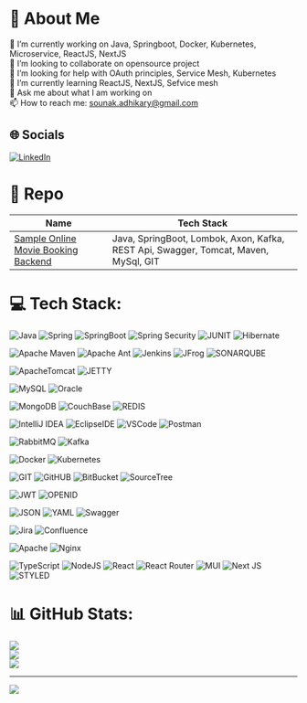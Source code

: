 # 💫 About Me

🔭 I’m currently working on Java, Springboot, Docker, Kubernetes, Microservice, ReactJS, NextJS<br>👯 I’m looking to collaborate on opensource project<br>🤝 I’m looking for help with OAuth principles, Service Mesh, Kubernetes <br>🌱 I’m currently learning ReactJS, NextJS, Sefvice mesh<br>💬 Ask me about what I am working on<br>📫 How to reach me: sounak.adhikary@gmail.com

## 🌐 Socials

[![LinkedIn](https://img.shields.io/badge/LinkedIn-%230077B5.svg?logo=linkedin&logoColor=white)](https://linkedin.com/in/sounak-adhikary)

# 📁 Repo
| Name                                     | Tech Stack                             |
|------------------------------------------|----------------------------------------|
[Sample Online Movie Booking Backend](https://github.com/online-movie-ticket-booking-backend)| Java, SpringBoot, Lombok, Axon, Kafka, REST Api, Swagger, Tomcat, Maven, MySql, GIT|


# 💻 Tech Stack:
![Java](https://img.shields.io/badge/Java-ED8B00?style=for-the-badge&logo=openjdk&logoColor=white) ![Spring](https://img.shields.io/badge/spring-%236DB33F.svg?style=for-the-badge&logo=spring&logoColor=white) ![SpringBoot](https://img.shields.io/badge/Spring%20Boot-6DB33F.svg?style=for-the-badge&logo=Spring-Boot&logoColor=white) ![Spring Security](https://img.shields.io/badge/Spring_Security-6DB33F?style=for-the-badge&logo=Spring-Security&logoColor=white) ![JUNIT](https://img.shields.io/badge/JUnit5-25A162.svg?style=for-the-badge&logo=JUnit5&logoColor=white) ![Hibernate](https://img.shields.io/badge/Hibernate-59666C?style=for-the-badge&logo=Hibernate&logoColor=white)

![Apache Maven](https://img.shields.io/badge/Apache%20Maven-C71A36?style=for-the-badge&logo=Apache%20Maven&logoColor=white) ![Apache Ant](https://img.shields.io/badge/Apache%20Ant-A81C7D.svg?style=for-the-badge&logo=Apache-Ant&logoColor=white) ![Jenkins](https://img.shields.io/badge/jenkins-%232C5263.svg?style=for-the-badge&logo=jenkins&logoColor=white) ![JFrog](https://img.shields.io/badge/JFrog-41BF47.svg?style=for-the-badge&logo=JFrog&logoColor=white) ![SONARQUBE](https://img.shields.io/badge/SonarQube-4E9BCD.svg?style=for-the-badge&logo=SonarQube&logoColor=white)

![ApacheTomcat](https://img.shields.io/badge/Apache%20Tomcat-F8DC75.svg?style=for-the-badge&logo=Apache-Tomcat&logoColor=black) ![JETTY](https://img.shields.io/badge/Eclipse%20Jetty-FC390E.svg?style=for-the-badge&logo=Eclipse-Jetty&logoColor=white)

![MySQL](https://img.shields.io/badge/MySQL-005C84?style=for-the-badge&logo=mysql&logoColor=white) ![Oracle](https://img.shields.io/badge/Oracle-F80000.svg?style=for-the-badge&logo=Oracle&logoColor=white)

![MongoDB](https://img.shields.io/badge/MongoDB-%234ea94b.svg?style=for-the-badge&logo=mongodb&logoColor=white) ![CouchBase](https://img.shields.io/badge/Couchbase-EA2328?style=for-the-badge&logo=couchbase&logoColor=white) ![REDIS](https://img.shields.io/badge/Redis-DC382D.svg?style=for-the-badge&logo=Redis&logoColor=white)

![IntelliJ IDEA](https://img.shields.io/badge/IntelliJ_IDEA-000000.svg?style=for-the-badge&logo=intellij-idea&logoColor=white) ![EclipseIDE](https://img.shields.io/badge/Eclipse%20IDE-2C2255.svg?style=for-the-badge&logo=Eclipse-IDE&logoColor=white) ![VSCode](https://img.shields.io/badge/Visual%20Studio%20Code-007ACC.svg?style=for-the-badge&logo=Visual-Studio-Code&logoColor=white) ![Postman](https://img.shields.io/badge/Postman-FF6C37?style=for-the-badge&logo=postman&logoColor=white)

![RabbitMQ](https://img.shields.io/badge/RabbitMQ-FF6600.svg?style=for-the-badge&logo=RabbitMQ&logoColor=white) ![Kafka](https://img.shields.io/badge/Apache%20Kafka-231F20.svg?style=for-the-badge&logo=Apache-Kafka&logoColor=white)

![Docker](https://img.shields.io/badge/docker-%230db7ed.svg?style=for-the-badge&logo=docker&logoColor=white) ![Kubernetes](https://img.shields.io/badge/kubernetes-%23326ce5.svg?style=for-the-badge&logo=kubernetes&logoColor=white)

![GIT](https://img.shields.io/badge/GIT-E44C30?style=for-the-badge&logo=git&logoColor=white) ![GitHUB](https://img.shields.io/badge/GitHub-181717.svg?style=for-the-badge&logo=GitHub&logoColor=white) ![BitBucket](https://img.shields.io/badge/Bitbucket-0747a6?style=for-the-badge&logo=bitbucket&logoColor=white) ![SourceTree](https://img.shields.io/badge/Sourcetree-0052CC.svg?style=for-the-badge&logo=Sourcetree&logoColor=white)

![JWT](https://img.shields.io/badge/JWT-black?style=for-the-badge&logo=JSON%20web%20tokens) ![OPENID](https://img.shields.io/badge/OpenID-F78C40.svg?style=for-the-badge&logo=OpenID&logoColor=white)

![JSON](https://img.shields.io/badge/JSON-000000.svg?style=for-the-badge&logo=JSON&logoColor=white) ![YAML](https://img.shields.io/badge/YAML-CB171E.svg?style=for-the-badge&logo=YAML&logoColor=white) ![Swagger](https://img.shields.io/badge/-Swagger-%23Clojure?style=for-the-badge&logo=swagger&logoColor=white)

![Jira](https://img.shields.io/badge/jira-%230A0FFF.svg?style=for-the-badge&logo=jira&logoColor=white) ![Confluence](https://img.shields.io/badge/Confluence-172B4D.svg?style=for-the-badge&logo=Confluence&logoColor=white)

![Apache](https://img.shields.io/badge/apache-%23D42029.svg?style=for-the-badge&logo=apache&logoColor=white) ![Nginx](https://img.shields.io/badge/nginx-%23009639.svg?style=for-the-badge&logo=nginx&logoColor=white)

![TypeScript](https://img.shields.io/badge/typescript-%23007ACC.svg?style=for-the-badge&logo=typescript&logoColor=white) ![NodeJS](https://img.shields.io/badge/node.js-6DA55F?style=for-the-badge&logo=node.js&logoColor=white) ![React](https://img.shields.io/badge/react-%2320232a.svg?style=for-the-badge&logo=react&logoColor=%2361DAFB) ![React Router](https://img.shields.io/badge/React_Router-CA4245?style=for-the-badge&logo=react-router&logoColor=white) ![MUI](https://img.shields.io/badge/MUI-007FFF.svg?style=for-the-badge&logo=MUI&logoColor=white) ![Next JS](https://img.shields.io/badge/Next-black?style=for-the-badge&logo=next.js&logoColor=white) ![STYLED](https://img.shields.io/badge/styledcomponents-DB7093.svg?style=for-the-badge&logo=styled-components&logoColor=white)

# 📊 GitHub Stats:
![](https://github-readme-stats.vercel.app/api?username=sounakadhikary&theme=nord&hide_border=false&include_all_commits=false&count_private=false)<br/>
![](https://github-readme-streak-stats.herokuapp.com/?user=sounakadhikary&theme=nord&hide_border=false)<br/>
![](https://github-readme-stats.vercel.app/api/top-langs/?username=sounakadhikary&theme=nord&hide_border=false&include_all_commits=false&count_private=false&layout=compact)

---
[![](https://visitcount.itsvg.in/api?id=sounakadhikary&icon=0&color=0)](https://visitcount.itsvg.in)

